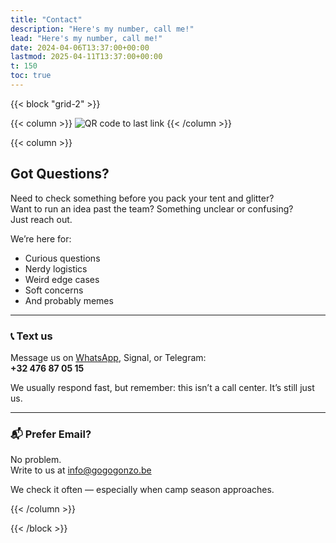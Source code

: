 ```yaml
---
title: "Contact"
description: "Here's my number, call me!"
lead: "Here's my number, call me!"
date: 2024-04-06T13:37:00+00:00
lastmod: 2025-04-11T13:37:00+00:00
t: 150
toc: true
---
```


{{< block "grid-2" >}}

{{< column >}}
![QR code to last link](/images/whatsappqr.png)
{{< /column >}}

{{< column >}}

## Got Questions?

Need to check something before you pack your tent and glitter?  
Want to run an idea past the team? Something unclear or confusing?  
Just reach out.

We’re here for:
- Curious questions
- Nerdy logistics
- Weird edge cases
- Soft concerns
- And probably memes

---

### 📞 Text us

Message us on [WhatsApp](https://wa.me/32476870515), Signal, or Telegram:  
**+32 476 87 05 15**

We usually respond fast, but remember: this isn’t a call center. It’s still just us.

---

### 📬 Prefer Email?

No problem.  
Write to us at [info@gogogonzo.be](mailto:info@gogogonzo.be)

We check it often — especially when camp season approaches.

{{< /column >}}

{{< /block >}}

